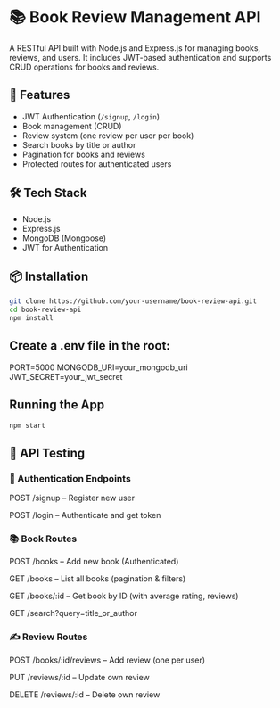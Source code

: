 # 📚 Book Review Management API

A RESTful API built with Node.js and Express.js for managing books, reviews, and users. It includes JWT-based authentication and supports CRUD operations for books and reviews.

## 🚀 Features

- JWT Authentication (`/signup`, `/login`)
- Book management (CRUD)
- Review system (one review per user per book)
- Search books by title or author
- Pagination for books and reviews
- Protected routes for authenticated users


## 🛠 Tech Stack

- Node.js
- Express.js
- MongoDB (Mongoose)
- JWT for Authentication


## 📦 Installation

```bash
git clone https://github.com/your-username/book-review-api.git
cd book-review-api
npm install
```

## Create a .env file in the root:
 
PORT=5000
MONGODB_URI=your_mongodb_uri
JWT_SECRET=your_jwt_secret


## Running the App
```bash
npm start
```

## 🧪 API Testing

### 🔑 Authentication Endpoints
POST /signup – Register new user

POST /login – Authenticate and get token

### 📚 Book Routes
POST /books – Add new book (Authenticated)

GET /books – List all books (pagination & filters)

GET /books/:id – Get book by ID (with average rating, reviews)

GET /search?query=title_or_author

### ✍️ Review Routes
POST /books/:id/reviews – Add review (one per user)

PUT /reviews/:id – Update own review

DELETE /reviews/:id – Delete own review


